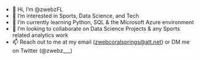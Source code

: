 - 👋 Hi, I’m @zwebzFL
- 👀 I’m interested in Sports, Data Science, and Tech
- 🌱 I’m currently learning Python, SQL & the Microsoft Azure environment
- 💞️ I’m looking to collaborate on Data Science Projects & any Sports related analytics work
- 📫 Reach out to me at my email (zwebcoralsprings@att.net) or DM me on Twitter (@zwebz___)
<!---
zwebzFL/zwebzFL is a ✨ special ✨ repository because its `README.md` (this file) appears on your GitHub profile.
You can click the Preview link to take a look at your changes.
--->
